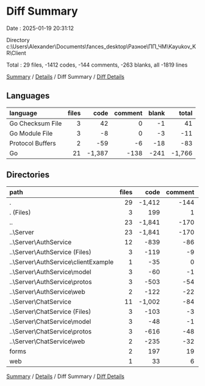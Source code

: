 # Diff Summary

Date : 2025-01-19 20:31:12

Directory c:\\Users\\Alexander\\Documents\\fances_desktop\\Разное\\ПП_ЧМ\\Kayukov_KR\\Client

Total : 29 files,  -1412 codes, -144 comments, -263 blanks, all -1819 lines

[Summary](results.md) / [Details](details.md) / Diff Summary / [Diff Details](diff-details.md)

## Languages
| language | files | code | comment | blank | total |
| :--- | ---: | ---: | ---: | ---: | ---: |
| Go Checksum File | 3 | 42 | 0 | -1 | 41 |
| Go Module File | 3 | -8 | 0 | -3 | -11 |
| Protocol Buffers | 2 | -59 | -6 | -18 | -83 |
| Go | 21 | -1,387 | -138 | -241 | -1,766 |

## Directories
| path | files | code | comment | blank | total |
| :--- | ---: | ---: | ---: | ---: | ---: |
| . | 29 | -1,412 | -144 | -263 | -1,819 |
| . (Files) | 3 | 199 | 1 | 18 | 218 |
| .. | 23 | -1,841 | -170 | -343 | -2,354 |
| ..\\Server | 23 | -1,841 | -170 | -343 | -2,354 |
| ..\\Server\\AuthService | 12 | -839 | -86 | -166 | -1,091 |
| ..\\Server\\AuthService (Files) | 3 | -119 | -9 | -20 | -148 |
| ..\\Server\\AuthService\\clientExample | 1 | -35 | 0 | -13 | -48 |
| ..\\Server\\AuthService\\model | 3 | -60 | -1 | -16 | -77 |
| ..\\Server\\AuthService\\protos | 3 | -503 | -54 | -81 | -638 |
| ..\\Server\\AuthService\\web | 2 | -122 | -22 | -36 | -180 |
| ..\\Server\\ChatService | 11 | -1,002 | -84 | -177 | -1,263 |
| ..\\Server\\ChatService (Files) | 3 | -103 | -3 | -19 | -125 |
| ..\\Server\\ChatService\\model | 3 | -48 | -1 | -14 | -63 |
| ..\\Server\\ChatService\\protos | 3 | -616 | -48 | -92 | -756 |
| ..\\Server\\ChatService\\web | 2 | -235 | -32 | -52 | -319 |
| forms | 2 | 197 | 19 | 49 | 265 |
| web | 1 | 33 | 6 | 13 | 52 |

[Summary](results.md) / [Details](details.md) / Diff Summary / [Diff Details](diff-details.md)